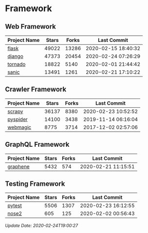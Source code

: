 # Framework

## Web Framework

| Project Name | Stars | Forks | Last Commit |
| ------------ | ----- | ----- | ----------- |
| [flask](https://github.com/pallets/flask) | 49022 | 13286 | 2020-02-15 18:40:32 |
| [django](https://github.com/django/django) | 47373 | 20454 | 2020-02-24 07:26:29 |
| [tornado](https://github.com/tornadoweb/tornado) | 18822 | 5140 | 2020-02-01 21:44:42 |
| [sanic](https://github.com/huge-success/sanic) | 13491 | 1261 | 2020-02-21 17:10:22 |

## Crawler Framework

| Project Name | Stars | Forks | Last Commit |
| ------------ | ----- | ----- | ----------- |
| [scrapy](https://github.com/scrapy/scrapy) | 36137 | 8380 | 2020-02-23 10:52:52 |
| [pyspider](https://github.com/binux/pyspider) | 14100 | 3438 | 2019-11-14 06:16:04 |
| [webmagic](https://github.com/code4craft/webmagic) | 8775 | 3714 | 2017-12-02 02:57:06 |

## GraphQL Framework

| Project Name | Stars | Forks | Last Commit |
| ------------ | ----- | ----- | ----------- |
| [graphene](https://github.com/graphql-python/graphene) | 5432 | 574 | 2020-02-21 11:15:51 |

## Testing Framework

| Project Name | Stars | Forks | Last Commit |
| ------------ | ----- | ----- | ----------- |
| [pytest](https://github.com/pytest-dev/pytest) | 5506 | 1307 | 2020-02-23 16:12:55 |
| [nose2](https://github.com/nose-devs/nose2) | 605 | 125 | 2020-02-02 00:56:43 |

*Update Date: 2020-02-24T19:00:27*